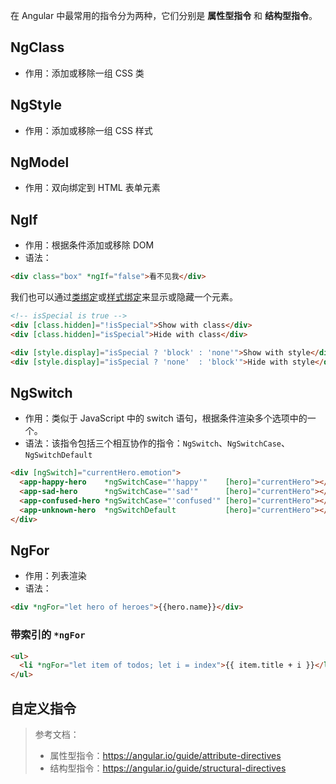 在 Angular 中最常用的指令分为两种，它们分别是 **属性型指令** 和 **结构型指令**。

## NgClass

- 作用：添加或移除一组 CSS 类

## NgStyle

- 作用：添加或移除一组 CSS 样式

## NgModel

- 作用：双向绑定到 HTML 表单元素

## NgIf

- 作用：根据条件添加或移除 DOM
- 语法：

```html
<div class="box" *ngIf="false">看不见我</div>
```



我们也可以通过[类绑定](https://angular.cn/guide/template-syntax#class-binding)或[样式绑定](https://angular.cn/guide/template-syntax#style-binding)来显示或隐藏一个元素。

```html
<!-- isSpecial is true -->
<div [class.hidden]="!isSpecial">Show with class</div>
<div [class.hidden]="isSpecial">Hide with class</div>

<div [style.display]="isSpecial ? 'block' : 'none'">Show with style</div>
<div [style.display]="isSpecial ? 'none'  : 'block'">Hide with style</div>
```





## NgSwitch

- 作用：类似于 JavaScript 中的 switch 语句，根据条件渲染多个选项中的一个。
- 语法：该指令包括三个相互协作的指令：`NgSwitch`、`NgSwitchCase`、`NgSwitchDefault`

```html
<div [ngSwitch]="currentHero.emotion">
  <app-happy-hero    *ngSwitchCase="'happy'"    [hero]="currentHero"></app-happy-hero>
  <app-sad-hero      *ngSwitchCase="'sad'"      [hero]="currentHero"></app-sad-hero>
  <app-confused-hero *ngSwitchCase="'confused'" [hero]="currentHero"></app-confused-hero>
  <app-unknown-hero  *ngSwitchDefault           [hero]="currentHero"></app-unknown-hero>
</div>
```



## NgFor

- 作用：列表渲染
- 语法：

```html
<div *ngFor="let hero of heroes">{{hero.name}}</div>
```

### 带索引的 `*ngFor`

```html
<ul>
  <li *ngFor="let item of todos; let i = index">{{ item.title + i }}</li>
</ul>
```

## 自定义指令

> 参考文档：
>
> - 属性型指令：https://angular.io/guide/attribute-directives
> - 结构型指令：https://angular.io/guide/structural-directives